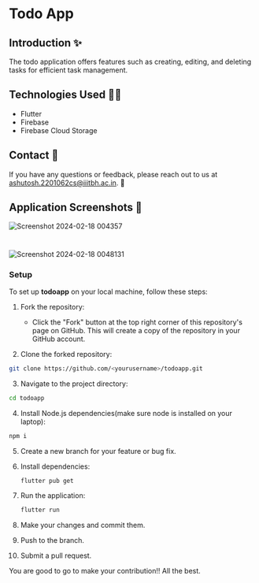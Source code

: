 # Todo App

## Introduction ✨

The todo application offers features such as creating, editing, and deleting tasks for efficient task management.


## Technologies Used 🧑‍💻

* Flutter
* Firebase
* Firebase Cloud Storage



## Contact 📱

If you have any questions or feedback, please reach out to us at ashutosh.2201062cs@iiitbh.ac.in. 📧


## Application Screenshots 📸

![Screenshot 2024-02-18 004357](https://github.com/OPCODE-Open-Spring-Fest/todoapp/assets/123866925/c1c8625b-54e1-4f04-857f-efc47b9e673a)
#
![Screenshot 2024-02-18 0048131](https://github.com/OPCODE-Open-Spring-Fest/todoapp/assets/123866925/7e292f60-9939-4f5e-b6b5-0f43b271aa80)



### Setup

To set up **todoapp** on your local machine, follow these steps:



1. Fork the repository:
   - Click the "Fork" button at the top right corner of this repository's page on GitHub. This will create a copy of the repository in your GitHub account.

2. Clone the forked repository:

```bash
git clone https://github.com/<yourusername>/todoapp.git
```

3. Navigate to the project directory:
```bash
cd todoapp
```


4. Install Node.js dependencies(make sure node is installed on your laptop):
```bash
npm i
```
5.  Create a new branch for your feature or bug fix.

6. Install dependencies:

    ```bash
    flutter pub get
    ```

7. Run the application:

    ```bash
    flutter run
    ```

8. Make your changes and commit them.
9. Push to the branch.
10. Submit a pull request.

You are good to go to make your contribution!! All the best.
